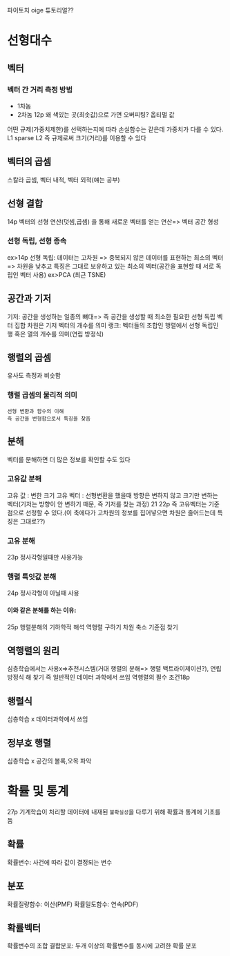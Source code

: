 파이토치 oige 튜토리얼??


# 선형대수
## 벡터
### 벡터 간 거리 측정 방법
* 1차놈 
* 2차놈
12p
 왜 색있는 곳(최솟값)으로 가면 오버피팅?
옵티멀 값

어떤 규제(가중치제한)를 선택하는지에 따라 손실함수는 같은데 가중치가 다를 수 있다.
L1 sparse
L2 
즉 규제로써 크기(거리)를 이용할 수 있다

## 벡터의 곱셈
스칼라 곱셈, 벡터 내적, 벡터 외적(얘는 공부)
## 선형 결합
14p
벡터의 선형 연산(덧셈,곱셈) 을 통해 새로운 벡터를 얻는 연산=> 벡터 공간 형성
### 선형 독립, 선형 종속
ex>14p
선형 독립: 데이터는 고차원 => 중복되지 않은 데이터를 표현하는 최소의 벡터=> 차원을 낮추고 특징은 그대로 보유하고 있는 최소의 벡터(공간을 표현할 때 서로 독립인 벡터 사용) ex>PCA (최근 TSNE)

## 공간과 기저
기저: 공간을 생성하는 일종의 뼈대=> 즉 공간을 생성할 때 최소한 필요한 선형 독립 벡터 집합
차원은 기저 벡터의 개수를 의미
랭크: 벡터들의 조합인 행렬에서 선형 독립인 행 혹은 열의 개수를 의미(연립 방정식)

## 행렬의 곱셈
유사도 측정과 비슷함
### 행렬 곱셈의 물리적 의미
    선형 변환과 함수의 이해
    즉 공간을 변형함으로서 특징을 찾음

## 분해
벡터를 분해하면 더 많은 정보를 확인할 수도 있다
### 고유값 분해
고유 값 : 변한 크기
고유 벡터 : 선형변환을 했을때 방향은 변하지 않고 크기만 변하는 벡터(기저는 방향이 안 변하기 때문, 즉 기저를 찾는 과정)
21 22p
즉 고유벡터는 기준점으로 선정할 수 있다.(이 축에다가 고차원의 정보를 집어넣으면 차원은 줄어드는데 특징은 그대로??)
### 고유 분해
23p
정사각형일때만 사용가능
### 행렬 특잇값 분해
24p
정사각형이 아닐때 사용
#### 이와 같은 분해를 하는 이유:
25p 행렬분해의 기하학적 해석
    역행렬 구하기
    차원 축소 기준점 찾기

## 역행렬의 원리
심층학습에서는 사용x=>추천시스템(거대 행렬의 분해=> 행렬 백트라이제이션?), 연립방정식 해 찾기
즉 일반적인 데이터 과학에서 쓰임
역행렬의 필수 조건18p
## 행렬식
심층학습 x 데이터과학에서 쓰임

## 정부호 행렬
심층학습 x 공간의 볼록,오목 파악

# 확률 및 통계
27p
기계학습이 처리할 데이터에 내재된 `불확실성`을 다루기 위해 확률과 통계에 기초를 둠
## 확률
확률변수: 사건에 따라 값이 결정되는 변수
## 분포
확률질량함수: 이산(PMF)
확률밀도함수: 연속(PDF)
## 확률벡터
확률변수의 조합
결합분포: 두개 이상의 확률변수를 동시에 고려한 확률 분포